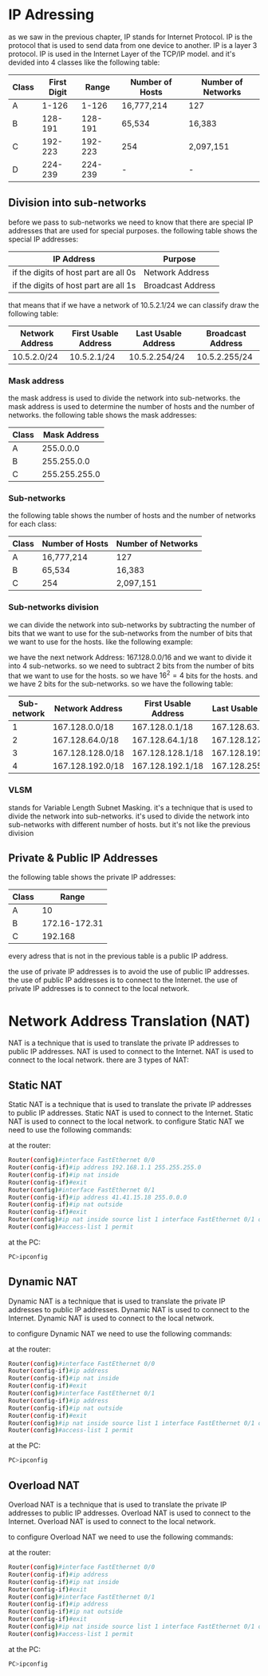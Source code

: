 # IP Adressing

as we saw in the previous chapter, IP stands for Internet Protocol. IP is the protocol that is used to send data from one device to another. IP is a layer 3 protocol. IP is used in the Internet Layer of the TCP/IP model. and it's devided into 4 classes like the following table:

| Class | First Digit | Range | Number of Hosts | Number of Networks |
|-------|-------------|-------|-----------------|--------------------|
| A     | 1-126       | 1-126 | 16,777,214      | 127                |
| B     | 128-191     | 128-191 | 65,534          | 16,383             |
| C     | 192-223     | 192-223 | 254             | 2,097,151          |
| D     | 224-239     | 224-239 | -               | -                  |

## Division into sub-networks

before we pass to sub-networks we need to know that there are special IP addresses that are used for special purposes. the following table shows the special IP addresses:

| IP Address | Purpose |
|------------|---------|
| if the digits of host part are all 0s | Network Address |
| if the digits of host part are all 1s | Broadcast Address |

that means that if we have a network of 10.5.2.1/24 we can classify draw the following table:

| Network Address | First Usable Address | Last Usable Address | Broadcast Address |
|-----------------|----------------------|---------------------|-------------------|
| 10.5.2.0/24     | 10.5.2.1/24          | 10.5.2.254/24       | 10.5.2.255/24     |

### Mask address

the mask address is used to divide the network into sub-networks. the mask address is used to determine the number of hosts and the number of networks. the following table shows the mask addresses:

| Class | Mask Address |
|-------|--------------|
| A     | 255.0.0.0    |
| B     | 255.255.0.0  |
| C     | 255.255.255.0|

### Sub-networks

the following table shows the number of hosts and the number of networks for each class:

| Class | Number of Hosts | Number of Networks |
|-------|-----------------|--------------------|
| A     | 16,777,214      | 127                |
| B     | 65,534          | 16,383             |
| C     | 254             | 2,097,151          |

### Sub-networks division

we can divide the network into sub-networks by subtracting the number of bits that we want to use for the sub-networks from the number of bits that we want to use for the hosts.
like the following example:

we have the next network Address: 167.128.0.0/16 and we want to divide it into 4 sub-networks. so we need to subtract 2 bits from the number of bits that we want to use for the hosts. so we have $16^2 = 4$ bits for the hosts. and we have 2 bits for the sub-networks. so we have the following table:

| Sub-network | Network Address | First Usable Address | Last Usable Address | Broadcast Address |
|-------------|-----------------|----------------------|---------------------|-------------------|
| 1           |167.128.0.0/18   | 167.128.0.1/18       | 167.128.63.254/18   |167.128.63.255/18  |
| 2           |167.128.64.0/18   | 167.128.64.1/18       | 167.128.127.254/18   |167.128.127.255/18  |
| 3           |167.128.128.0/18   | 167.128.128.1/18       | 167.128.191.254/18   |167.128.191.255/18  |
| 4           |167.128.192.0/18   | 167.128.192.1/18       | 167.128.255.254/18   |167.128.255.255/18  |

### VLSM

stands for Variable Length Subnet Masking. it's a technique that is used to divide the network into sub-networks. it's used to divide the network into sub-networks with different number of hosts. but it's not like the previous division

## Private & Public IP Addresses

the following table shows the private IP addresses:

| Class | Range |
|-------|-------|
| A     | 10    |
| B     | 172.16-172.31 |
| C     | 192.168 |

every adress that is not in the previous table is a public IP address.

the use of private IP addresses is to avoid the use of public IP addresses. the use of public IP addresses is to connect to the Internet. the use of private IP addresses is to connect to the local network.

# Network Address Translation (NAT)

NAT is a technique that is used to translate the private IP addresses to public IP addresses. NAT is used to connect to the Internet. NAT is used to connect to the local network.
there are 3 types of NAT:

## Static NAT

Static NAT is a technique that is used to translate the private IP addresses to public IP addresses. Static NAT is used to connect to the Internet. Static NAT is used to connect to the local network.
to configure Static NAT we need to use the following commands:

at the router:

```bash
Router(config)#interface FastEthernet 0/0
Router(config-if)#ip address 192.168.1.1 255.255.255.0
Router(config-if)#ip nat inside
Router(config-if)#exit
Router(config)#interface FastEthernet 0/1
Router(config-if)#ip address 41.41.15.18 255.0.0.0
Router(config-if)#ip nat outside
Router(config-if)#exit
Router(config)#ip nat inside source list 1 interface FastEthernet 0/1 overload
Router(config)#access-list 1 permit
```

at the PC:

```bash
PC>ipconfig
```

## Dynamic NAT

Dynamic NAT is a technique that is used to translate the private IP addresses to public IP addresses. Dynamic NAT is used to connect to the Internet. Dynamic NAT is used to connect to the local network.

to configure Dynamic NAT we need to use the following commands:

at the router:

```bash
Router(config)#interface FastEthernet 0/0
Router(config-if)#ip address
Router(config-if)#ip nat inside
Router(config-if)#exit
Router(config)#interface FastEthernet 0/1
Router(config-if)#ip address
Router(config-if)#ip nat outside
Router(config-if)#exit
Router(config)#ip nat inside source list 1 interface FastEthernet 0/1 overload
Router(config)#access-list 1 permit
```

at the PC:

```bash
PC>ipconfig
```

## Overload NAT

Overload NAT is a technique that is used to translate the private IP addresses to public IP addresses. Overload NAT is used to connect to the Internet. Overload NAT is used to connect to the local network.

to configure Overload NAT we need to use the following commands:

at the router:

```bash
Router(config)#interface FastEthernet 0/0
Router(config-if)#ip address
Router(config-if)#ip nat inside
Router(config-if)#exit
Router(config)#interface FastEthernet 0/1
Router(config-if)#ip address
Router(config-if)#ip nat outside
Router(config-if)#exit
Router(config)#ip nat inside source list 1 interface FastEthernet 0/1 overload
Router(config)#access-list 1 permit
```

at the PC:

```bash
PC>ipconfig
```

